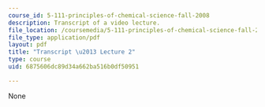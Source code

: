 ```yaml
---
course_id: 5-111-principles-of-chemical-science-fall-2008
description: Transcript of a video lecture.
file_location: /coursemedia/5-111-principles-of-chemical-science-fall-2008/6875606dc89d34a662ba516b0df50951_5-111F08-L02.pdf
file_type: application/pdf
layout: pdf
title: "Transcript \u2013 Lecture 2"
type: course
uid: 6875606dc89d34a662ba516b0df50951

---
```

None